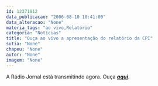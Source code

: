 ```yaml
---
id: 12371812
data_publicacao: "2006-08-10 10:41:00"
data_alteracao: "None"
materia_tags: "ao vivo,Relatório"
categoria: "Notícias"
title: "Ouça ao vivo a apresentação do relatório da CPI"
sutia: "None"
chapeu: "None"
autor: "None"
imagem: "None"
---
```

<p>A Rádio Jornal está transmitindo agora. Ouça <STRONG><EM><A href=\"https://jc3.uol.com.br/radiojornal/\" target=_blank>aqui</A></EM></STRONG>. </p>
